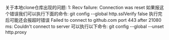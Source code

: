关于本地clone仓库出现的问题:
1: Recv failure: Connection was reset
如果报这个错误我们可以执行下面的命令:
git config --global http.sslVerify false
执行完后可能还会报超时错误
Failed to connect to github.com port 443 after 21080 ms: Couldn't connect to server
可以执行以下命令:
git config --global --unset http.proxy

